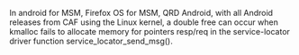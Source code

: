 In android for MSM, Firefox OS for MSM, QRD Android, with all Android releases from CAF using the Linux kernel, a double free can occur when kmalloc fails to allocate memory for pointers resp/req in the service-locator driver function service_locator_send_msg().